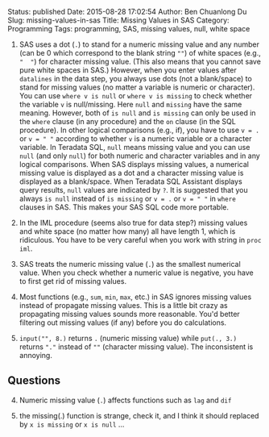 Status: published
Date: 2015-08-28 17:02:54
Author: Ben Chuanlong Du
Slug: missing-values-in-sas
Title: Missing Values in SAS
Category: Programming
Tags: programming, SAS, missing values, null, white space

1. SAS uses a dot (`.`) to stand for a numeric missing value 
    and any number (can be 0 which correspond to the blank string `""`) 
    of white spaces (e.g., `"  "`) for character missing value. 
    (This also means that you cannot save pure white spaces in SAS.) 
    However, 
    when you enter values after `datalines` in the data step,
    you always use dots (not a blank/space) to stand for missing values 
    (no matter a variable is numeric or character). 
    You can use `where v is null` or `where v is missing` 
    to check whether the variable `v` is null/missing.
    Here `null` and `missing` have the same meaning. 
    However, 
    both of `is null` and `is missing` can only be used 
    in the `where` clause (in any procedure) and the `on` clause (in the SQL procedure).
    In other logical comparisons (e.g., if), 
    you have to use `v = .` or `v = " "` 
    according to whether `v` is a numeric variable or a character variable.
    In Teradata SQL, 
    `null` means missing value and you can use `null` (and only `null`) 
    for both numeric and character variables and in any logical comparisons. 
    When SAS displays missing values, 
    a numerical missing value is displayed as a dot 
    and a character missing value is displayed as a blank/space.
    When Teradata SQL Assistant displays query results, 
    `null` values are indicated by `?`.
    It is suggested that you always `is null` 
    instead of `is missing` or `v = .` or `v = " "` in `where` clauses in SAS. 
    This makes your SAS SQL code more portable.

6. In the IML procedure (seems also true for data step?) missing values 
    and white space (no matter how many) all have length 1,
    which is ridiculous.
    You have to be very careful when you work with string in `proc iml`.

7. SAS treats the numeric missing value (`.`) as the smallest numerical value.
    When you check whether a numeric value is negative, 
    you have to first get rid of missing values. 

7. Most functions (e.g., `sum`, `min`, `max`, etc.) in SAS ignores missing values
    instead of propagate missing values. 
    This is a little bit crazy as propagating missing values sounds more reasonable.
    You'd better filtering out missing values (if any) before you do calculations.

8. `input("", 8.)` returns `.` (numeric missing value) 
    while `put(., 3.)` returns `"."` instead of `""` (character missing value).
    The inconsistent is annoying.

## Questions 

4. Numeric missing value (`.`) affects functions such as `lag` and `dif`

5. the missing(.) function is strange, check it, and I think it should replaced by `x is missing` or `x is null` ...
